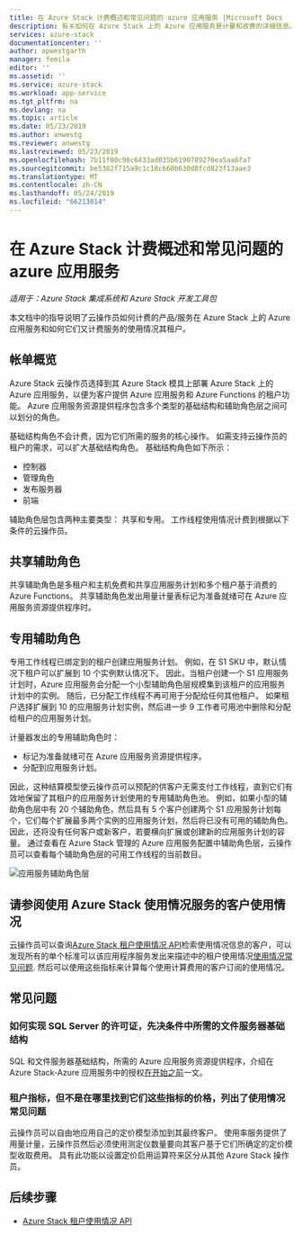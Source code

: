 ```yaml
---
title: 在 Azure Stack 计费概述和常见问题的 azure 应用服务 |Microsoft Docs
description: 有关如何在 Azure Stack 上的 Azure 应用服务是计量和收费的详细信息。
services: azure-stack
documentationcenter: ''
author: apwestgarth
manager: femila
editor: ''
ms.assetid: ''
ms.service: azure-stack
ms.workload: app-service
ms.tgt_pltfrm: na
ms.devlang: na
ms.topic: article
ms.date: 05/23/2019
ms.author: anwestg
ms.reviewer: anwestg
ms.lastreviewed: 05/23/2019
ms.openlocfilehash: 7b11f00c98c6433ad035b6190789276ea5aa6fa7
ms.sourcegitcommit: be5382f715a9c1c18c660b630d8fcd823f13aae3
ms.translationtype: MT
ms.contentlocale: zh-CN
ms.lasthandoff: 05/24/2019
ms.locfileid: "66213014"
---
```

# <a name="azure-app-service-on-azure-stack-billing-overview-and-faq"></a>在 Azure Stack 计费概述和常见问题的 azure 应用服务

*适用于：Azure Stack 集成系统和 Azure Stack 开发工具包*

本文档中的指导说明了云操作员如何计费的产品/服务在 Azure Stack 上的 Azure 应用服务和如何它们又计费服务的使用情况其租户。

## <a name="billing-overview"></a>帐单概览

Azure Stack 云操作员选择到其 Azure Stack 模具上部署 Azure Stack 上的 Azure 应用服务，以便为客户提供 Azure 应用服务和 Azure Functions 的租户功能。  Azure 应用服务资源提供程序包含多个类型的基础结构和辅助角色层之间可以划分的角色。

基础结构角色不会计费，因为它们所需的服务的核心操作。  如需支持云操作员的租户的需求，可以扩大基础结构角色。  基础结构角色如下所示：

- 控制器
- 管理角色
- 发布服务器
- 前端

辅助角色层包含两种主要类型： 共享和专用。 工作线程使用情况计费到根据以下条件的云操作员。

## <a name="shared-workers"></a>共享辅助角色

共享辅助角色是多租户和主机免费和共享应用服务计划和多个租户基于消费的 Azure Functions。 共享辅助角色发出用量计量表标记为准备就绪可在 Azure 应用服务资源提供程序时。

## <a name="dedicated-workers"></a>专用辅助角色

专用工作线程已绑定到的租户创建应用服务计划。 例如，在 S1 SKU 中，默认情况下租户可以扩展到 10 个实例默认情况下。 因此，当租户创建一个 S1 应用服务计划时，Azure 应用服务会分配一个小型辅助角色层规模集到该租户的应用服务计划中的实例。 随后，已分配工作线程不再可用于分配给任何其他租户。  如果租户选择扩展到 10 的应用服务计划实例，然后进一步 9 工作者可用池中删除和分配给租户的应用服务计划。

计量器发出的专用辅助角色时：

- 标记为准备就绪可在 Azure 应用服务资源提供程序。
- 分配到应用服务计划。

因此，这种结算模型使云操作员可以预配的供客户无需支付工作线程，直到它们有效地保留了其租户的应用服务计划使用的专用辅助角色池。 例如，如果小型的辅助角色层中有 20 个辅助角色，然后具有 5 个客户创建两个 S1 应用服务计划每个，它们每个扩展最多两个实例的应用服务计划，然后将已没有可用的辅助角色。 因此，还将没有任何客户或新客户，若要横向扩展或创建新的应用服务计划的容量。 通过查看在 Azure Stack 管理的 Azure 应用服务配置中辅助角色层，云操作员可以查看每个辅助角色层的可用工作线程的当前数目。

![应用服务辅助角色层][1]

## <a name="see-customer-usage-using-the-azure-stack-usage-service"></a>请参阅使用 Azure Stack 使用情况服务的客户使用情况

云操作员可以查询[Azure Stack 租户使用情况 API](azure-stack-tenant-resource-usage-api.md)检索使用情况信息的客户，可以发现所有的单个标准可以该应用程序服务发出来描述中的租户使用情况[使用情况常见问题](azure-stack-usage-related-faq.md). 然后可以使用这些指标来计算每个使用计算费用的客户订阅的使用情况。

## <a name="frequently-asked-questions"></a>常见问题

### <a name="how-do-i-license-the-sql-server-and-file-server-infrastructure-required-in-the-pre-requisites"></a>如何实现 SQL Server 的许可证，先决条件中所需的文件服务器基础结构

SQL 和文件服务器基础结构，所需的 Azure 应用服务资源提供程序，介绍在 Azure Stack-Azure 应用服务中的授权[在开始之前](azure-stack-app-service-before-you-get-started.md#licensing-concerns-for-required-file-server-and-sql-server)一文。

### <a name="the-usage-faq-lists-the-tenant-meters-but-not-the-prices-for-those-meters-where-can-i-find-them"></a>租户指标，但不是在哪里找到它们这些指标的价格，列出了使用情况常见问题

云操作员可以自由地应用自己的定价模型添加到其最终客户。 使用率服务提供了用量计量，云操作员然后必须使用测定仪数量要向其客户基于它们所确定的定价模型收取费用。 具有此功能以设置定价启用运算符来区分从其他 Azure Stack 操作员。

## <a name="next-steps"></a>后续步骤

- [Azure Stack 租户使用情况 API](azure-stack-tenant-resource-usage-api.md)

<!--Image references-->
[1]: ./media/app-service-billing-faq/app-service-worker-tiers.png